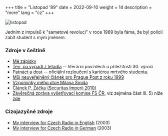 +++
title = "Listopad '89"
date = 2022-09-10
weight = 14
description = "more"
lang = "cz"
+++

<base target="_blank">

![listopad](/listopad.jpg)

Jedním z impulsů k "sametové revoluci" v roce 1989 byla fáma, že byl policií zabit student s mým jménem.

<!-- more -->

### Zdroje v češtině

- [Mé zápisky](/docs/zapisky.htm)
- [Ten, co vypadl z letadla](/docs/tencovypadl.html) -- literární povzdech u příležitosti 30. výročí
- <a href="/docs/patnact.htm">Patnáct a dost</a> -- oficiální rozloučení s kariérou mrtvého studenta.
- <a href="/docs/ppost.htm">Můj neuveřejněný článek pro Prague Post z roku 1999</a> 
- <a href="http://www.louc.cz/pril01/Listopvzpom.pdf">Vzpomínky mého otce Milana Šmída</a>
- <a href="/docs/zacek.pdf">Článek P. Žáčka (Securitas Imperii 2010)</a>
- <a href="http://www.psp.cz/eknih/1990fs/tisky/t1236_01.htm">Závěrečná zpráva vyšetřovací komise FS ČR</a>, viz zejména část III. 5) níže <a href="http://www.psp.cz/eknih/1990fs/tisky/t1236_05.htm">zde</a>

### Cizojazyčné zdroje

- <a href="http://www.radio.cz/en/article/47271" target="_blank">My interview for Czech Radio in English</a> (2003)
- <a href="http://www.radio.cz/de/ausgabe/47495" target="_blank">My interview for Czech Radio in German</a> (2003)